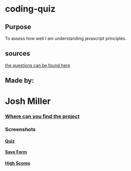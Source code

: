 # coding-quiz


## Purpose
To assess how well I am understanding javascript principles.

## sources

[the questions can be found here](http://mcqspdfs.blogspot.com/2013/08/60-top-javascript-multiple-choice.html)

## Made by:
# Josh Miller

### [Where can you find the project](sithSlave.github.io/coding-quiz/)

### Screenshots
#### [Quiz](./assets/images/PageScreenshot.png)
#### [Save Form](./assets/images/SaveForm.png)
#### [High Scores](./assets/images/HighScoreList.png)

